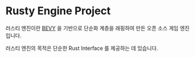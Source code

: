 
# Rusty Engine Project

러스티 엔진이란 [BEVY](https://bevyengine.org/) 을 기반으로 단순화 계층을 래핑하여 만든 오픈 소스 게임 엔진 입니다.

러스티 엔진의 목적은 단순한 Rust Interface 를 제공하는 데 있습니다.
